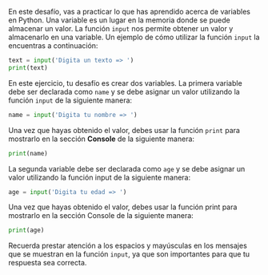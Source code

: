 En este desafío, vas a practicar lo que has aprendido acerca de variables en Python. Una variable es un lugar en la memoria donde se puede almacenar un valor. La función `input` nos permite obtener un valor y almacenarlo en una variable. Un ejemplo de cómo utilizar la función `input` la encuentras a continuación:

```py
text = input('Digita un texto => ')
print(text)
```

En este ejercicio, tu desafío es crear dos variables. La primera variable debe ser declarada como `name` y se debe asignar un valor utilizando la función `input` de la siguiente manera:

```py
name = input('Digita tu nombre => ')
```

Una vez que hayas obtenido el valor, debes usar la función `print` para mostrarlo en la sección **Console** de la siguiente manera:

```py
print(name)
```

La segunda variable debe ser declarada como `age` y se debe asignar un valor utilizando la función input de la siguiente manera:

```py
age = input('Digita tu edad => ')
```

Una vez que hayas obtenido el valor, debes usar la función print para mostrarlo en la sección Console de la siguiente manera:

```py
print(age)
```

Recuerda prestar atención a los espacios y mayúsculas en los mensajes que se muestran en la función `input`, ya que son importantes para que tu respuesta sea correcta.
